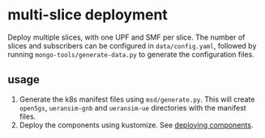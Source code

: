 # multi-slice deployment

Deploy multiple slices, with one UPF and SMF per slice. The number of slices and subscribers can be configured in `data/config.yaml`, followed by running `mongo-tools/generate-data.py` to generate the configuration files.

## usage

1. Generate the k8s manifest files using `msd/generate.py`. This will create `open5gs`, `ueransim-gnb` and `ueransim-ue` directories with the manifest files.
2. Deploy the components using kustomize. See [deploying components](../README.md#deploying-components).